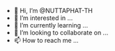 - 👋 Hi, I’m @NUTTAPHAT-TH
- 👀 I’m interested in ...
- 🌱 I’m currently learning ...
- 💞️ I’m looking to collaborate on ...
- 📫 How to reach me ...

<!--- Hi, I’m @NUTTAPHAT-TH
NUTTAPHAT-TH/NUTTAPHAT-TH is a ✨ special ✨ repository because its `README.md` (this file) appears on your GitHub profile.
You can click the Preview link to take a look at your changes.
--->
